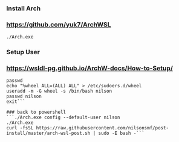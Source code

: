 ### Install Arch 
### https://github.com/yuk7/ArchWSL
`./Arch.exe`

### Setup User
### https://wsldl-pg.github.io/ArchW-docs/How-to-Setup/
```./Arch.exe
passwd
echo "%wheel ALL=(ALL) ALL" > /etc/sudoers.d/wheel
useradd -m -G wheel -s /bin/bash nilson
passwd nilson
exit```

### back to powershell
```./Arch.exe config --default-user nilson
./Arch.exe
curl -fsSL https://raw.githubusercontent.com/nilsonsmf/post-install/master/arch-wsl-post.sh | sudo -E bash -```
